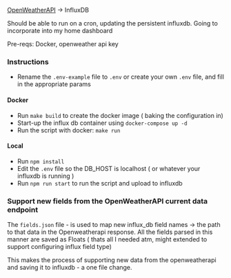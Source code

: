 [OpenWeatherAPI](https://openweathermap.org/api) -> InfluxDB

Should be able to run on a cron, updating the persistent influxdb. Going to incorporate into my home dashboard  

Pre-reqs:
Docker, openweather api key

### Instructions

- Rename the `.env-example` file to `.env` or create your own `.env` file, and fill in the appropriate params

#### Docker

- Run `make build` to create the docker image ( baking the configuration in)
- Start-up the influx db container using `docker-compose up -d`
- Run the script with docker: `make run`

#### Local

- Run `npm install`
- Edit the `.env` file so the DB_HOST is localhost ( or whatever your influxdb is running )
- Run `npm run start` to run the script and upload to influxdb


### Support new fields from the OpenWeatherAPI current data endpoint

The `fields.json` file - is used to map new influx_db field names -> the path to that data in the Openweatherapi response. All the fields parsed in this manner are saved as Floats ( thats all I needed atm, might extended to support configuring influx field type)

This makes the process of supporting new data from the openweatherapi and saving it to influxdb - a one file change.